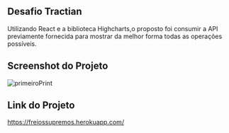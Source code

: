 ## Desafio Tractian
 
 Utilizando React e a biblioteca Highcharts,o proposto foi consumir a API previamente fornecida para mostrar da melhor forma  todas as operações possíveis.
## Screenshot do Projeto
![primeiroPrint](https://user-images.githubusercontent.com/43731038/109355041-68c58980-785d-11eb-86e5-3da594f539b7.png)
## Link do Projeto
https://freiossupremos.herokuapp.com/



